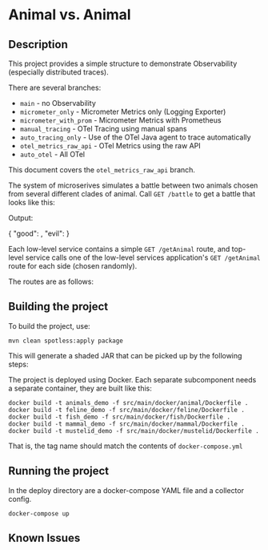 # Animal vs. Animal

## Description

This project provides a simple structure to demonstrate Observability (especially distributed traces).

There are several branches:

* `main` - no Observability
* `micrometer_only` - Micrometer Metrics only (Logging Exporter)
* `micrometer_with_prom` - Micrometer Metrics with Prometheus
* `manual_tracing` - OTel Tracing using manual spans
* `auto_tracing_only` - Use of the OTel Java agent to trace automatically
* `otel_metrics_raw_api` - OTel Metrics using the raw API
* `auto_otel` - All OTel

This document covers the `otel_metrics_raw_api` branch.

The system of microserives simulates a battle between two animals chosen from several different clades of animal. Call `GET /battle` to get a battle that looks like this:

Output:

{
"good": <animal1>,
"evil": <animal1>
}

Each low-level service contains a simple `GET /getAnimal` route, and top-level service calls one of the low-level services application's `GET /getAnimal` route for each side (chosen randomly).

The routes are as follows:

## Building the project

To build the project, use:

```shell
mvn clean spotless:apply package
```

This will generate a shaded JAR that can be picked up by the following steps:

The project is deployed using Docker. Each separate subcomponent needs a separate container, they are built like this:

```
docker build -t animals_demo -f src/main/docker/animal/Dockerfile .
docker build -t feline_demo -f src/main/docker/feline/Dockerfile .
docker build -t fish_demo -f src/main/docker/fish/Dockerfile .
docker build -t mammal_demo -f src/main/docker/mammal/Dockerfile .
docker build -t mustelid_demo -f src/main/docker/mustelid/Dockerfile .
```

That is, the tag name should match the contents of `docker-compose.yml`


## Running the project

In the deploy directory are a docker-compose YAML file and a collector config.

```shell
docker-compose up
```

## Known Issues

